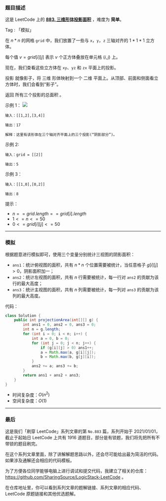 ### 题目描述

这是 LeetCode 上的 **[883. 三维形体投影面积](https://leetcode-cn.com/problems/projection-area-of-3d-shapes/solution/by-ac_oier-r6hj/)** ，难度为 **简单**。

Tag : 「模拟」



在 $n * n$ 的网格 `grid` 中，我们放置了一些与 `x`，`y`，`z` 三轴对齐的 $1 * 1 * 1$ 立方体。

每个值 $v = grid[i][j]$ 表示 $v$ 个正方体叠放在单元格 $(i, j)$ 上。

现在，我们查看这些立方体在 `xy`、`yz` 和 `zx` 平面上的投影。

投影 就像影子，将 三维 形体映射到一个 二维 平面上。从顶部、前面和侧面看立方体时，我们会看到“影子”。

返回 所有三个投影的总面积 。

示例 1：
![](https://s3-lc-upload.s3.amazonaws.com/uploads/2018/08/02/shadow.png)
```
输入：[[1,2],[3,4]]

输出：17

解释：这里有该形体在三个轴对齐平面上的三个投影(“阴影部分”)。
```
示例 2:
```
输入：grid = [[2]]

输出：5
```
示例 3：
```
输入：[[1,0],[0,2]]

输出：8
```

提示：
* $n == grid.length == grid[i].length$
* $1 <= n <= 50$
* $0 <= grid[i][j] <= 50$

---

### 模拟

根据题意进行模拟即可，使用三个变量分别统计三视图的阴影面积：

* `ans1`：统计俯视图的面积，共有 $n * n$ 个位置需要被统计，当任意格子 $g[i][j] > 0$，阴影面积加一；
* `ans2`：统计左视图的面积，共有 $n$ 行需要被统计，每一行对 `ans2` 的贡献为该行的最大高度；
* `ans3`：统计主视图的面积，共有 $n$ 列需要被统计，每一列对 `ans3` 的贡献为该列的最大高度。

代码：
```java
class Solution {
    public int projectionArea(int[][] g) {
        int ans1 = 0, ans2 = 0, ans3 = 0;
        int n = g.length;
        for (int i = 0; i < n; i++) {
            int a = 0, b = 0;
            for (int j = 0; j < n; j++) {
                if (g[i][j] > 0) ans1++;
                a = Math.max(a, g[i][j]);
                b = Math.max(b, g[j][i]);
            }
            ans2 += a; ans3 += b;
        }
        return ans1 + ans2 + ans3;
    }
}
```
* 时间复杂度：$O(n^2)$
* 空间复杂度：$O(1)$

---

### 最后

这是我们「刷穿 LeetCode」系列文章的第 `No.883` 篇，系列开始于 2021/01/01，截止于起始日 LeetCode 上共有 1916 道题目，部分是有锁题，我们将先把所有不带锁的题目刷完。

在这个系列文章里面，除了讲解解题思路以外，还会尽可能给出最为简洁的代码。如果涉及通解还会相应的代码模板。

为了方便各位同学能够电脑上进行调试和提交代码，我建立了相关的仓库：https://github.com/SharingSource/LogicStack-LeetCode 。

在仓库地址里，你可以看到系列文章的题解链接、系列文章的相应代码、LeetCode 原题链接和其他优选题解。

